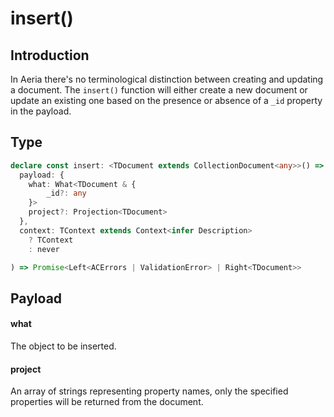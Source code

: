 # insert()

## Introduction

In Aeria there's no terminological distinction between creating and updating a document. The `insert()` function will either create a new document or update an existing one based on the presence or absence of a `_id` property in the payload.

## Type

```typescript
declare const insert: <TDocument extends CollectionDocument<any>>() => <TContext>(
  payload: {
    what: What<TDocument & {
        _id?: any
    }>
    project?: Projection<TDocument>
  },
  context: TContext extends Context<infer Description>
    ? TContext
    : never

) => Promise<Left<ACErrors | ValidationError> | Right<TDocument>>
```

## Payload

#### what <Badge type="tip" text="What<TDocument & { _id?: any }>" />

The object to be inserted.

#### project <Badge type="tip" text="Projection<TDocument>" />

An array of strings representing property names, only the specified properties will be returned from the document.
